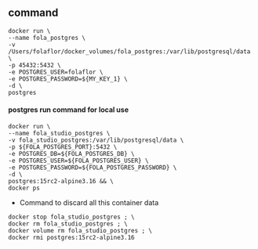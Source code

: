 ## command

```shell
docker run \
--name fola_postgres \
-v /Users/folaflor/docker_volumes/fola_postgres:/var/lib/postgresql/data \
-p 45432:5432 \
-e POSTGRES_USER=folaflor \
-e POSTGRES_PASSWORD=${MY_KEY_1} \
-d \
postgres
```


#### postgres run command for local use

```shell
docker run \
--name fola_studio_postgres \
-v fola_studio_postgres:/var/lib/postgresql/data \
-p ${FOLA_POSTGRES_PORT}:5432 \
-e POSTGRES_DB=${FOLA_POSTGRES_DB} \
-e POSTGRES_USER=${FOLA_POSTGRES_USER} \
-e POSTGRES_PASSWORD=${FOLA_POSTGRES_PASSWORD} \
-d \
postgres:15rc2-alpine3.16 && \
docker ps
```

* Command to discard all this container data 
```shell
docker stop fola_studio_postgres ; \
docker rm fola_studio_postgres ; \
docker volume rm fola_studio_postgres ; \
docker rmi postgres:15rc2-alpine3.16
```
